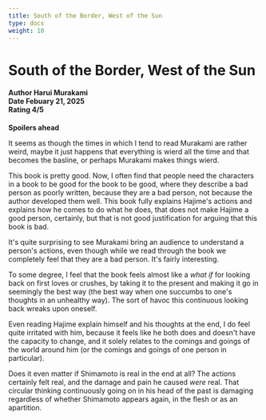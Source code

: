 ```yaml
---
title: South of the Border, West of the Sun
type: docs
weight: 10
---
```


# **South of the Border, West of the Sun**

<h4>Author <span>Harui Murakami</span></br>
Date <span>Febuary 21, 2025</span></br>
Rating <span>4/5</span></h4>

**Spoilers ahead**

It seems as though the times in which I tend to read Murakami are rather weird, maybe it just happens that everything is wierd all the time and that becomes the basline, or perhaps Murakami makes things wierd.

This book is pretty good. Now, I often find that people need the characters in a book to be good for the book to be good, where they describe a bad person as poorly written, because they are a bad person, not because the author developed them well. This book fully explains Hajime's actions and explains how he comes to do what he does, that does not make Hajime a good person, certainly, but that is not good justification for arguing that this book is bad.

It's quite surprising to see Murakami bring an audience to understand a person's actions, even though while we read through the book we completely feel that they are a bad person. It's fairly interesting.

To some degree, I feel that the book feels almost like a *what if* for looking back on first loves or crushes, by taking it to the present and making it go in seemingly the best way (the best way when one succumbs to one's thoughts in an unhealthy way). The sort of havoc this continuous looking back wreaks upon oneself.

Even reading Hajime explain himself and his thoughts at the end, I do feel quite irritated with him, because it feels like he both does and doesn't have the capacity to change, and it solely relates to the comings and goings of the world around him (or the comings and goings of one person in particular).

Does it even matter if Shimamoto is real in the end at all? The actions certainly felt real, and the damage and pain he caused *were* real. That circular thinking continuously going on in his head of the past is damaging regardless of whether Shimamoto appears again, in the flesh or as an apartition.
